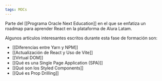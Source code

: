 ```yaml
---
tags: MOCs
---
```

Parte del [[Programa Oracle Next Education]] en el que se enfatiza un roadmap para aprender React en la plataforma de Alura Latam.

Algunos artículos interesantes escritos durante esta fase de formación son:

- [[Diferencias entre Yarn y NPM]]
- [[Actualización de React y Uso de Vite]]
- [[Virtual DOM]]
- [[Qué es una Single Page Application (SPA)]]
- [[Qué son los Styled Components]]
- [[Qué es Prop Drilling]]